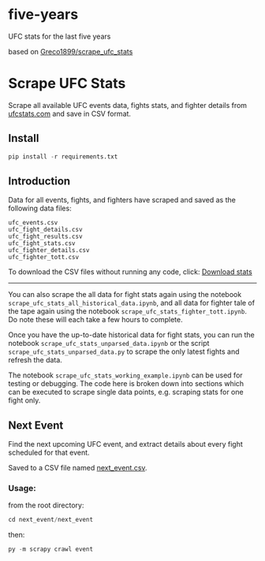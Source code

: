 # five-years
UFC stats for the last five years

based on [Greco1899/scrape_ufc_stats](https://github.com/Greco1899/scrape_ufc_stats)

# Scrape UFC Stats
Scrape all available UFC events data, fights stats, and fighter details from [ufcstats.com](http://ufcstats.com/) and save in CSV format.

## Install

```python
pip install -r requirements.txt
```

## Introduction

Data for all events, fights, and fighters have scraped and saved as the following data files:
```
ufc_events.csv
ufc_fight_details.csv
ufc_fight_results.csv
ufc_fight_stats.csv
ufc_fighter_details.csv
ufc_fighter_tott.csv
```

To download the CSV files without running any code, click:
[Download stats](https://github.com/socialatm/five-years/archive/refs/heads/main.zip)

***

You can also scrape the all data for fight stats again using the notebook `scrape_ufc_stats_all_historical_data.ipynb`, and all data for fighter tale of the tape again using the notebook `scrape_ufc_stats_fighter_tott.ipynb`.
Do note these will each take a few hours to complete.

Once you have the up-to-date historical data for fight stats, you can run the notebook `scrape_ufc_stats_unparsed_data.ipynb` or the script `scrape_ufc_stats_unparsed_data.py` to scrape the only latest fights and refresh the data.

The notebook `scrape_ufc_stats_working_example.ipynb` can be used for testing or debugging. The code here is broken down into sections which can be executed to scrape single data points, e.g. scraping stats for one fight only.

## Next Event

Find the next upcoming UFC event, and extract details about every fight scheduled for that event.

Saved to a CSV file named [next_event.csv](https://github.com/socialatm/ufcstats/blob/main/next_event/next_event/next_event.csv).

### Usage:

from the root directory:
```python
cd next_event/next_event
```
then:
```python
py -m scrapy crawl event
```
